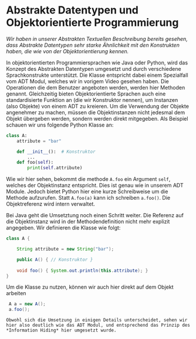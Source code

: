 # Abstrakte Datentypen und Objektorientierte Programmierung 

*Wir haben in unserer Abstrakten Textuellen Beschreibung bereits gesehen, dass 
Abstrakte Datentypen sehr starke Ähnlichkeit mit den Konstrukten haben, die wie von der
Objektorientierung kennen.*



In objektorientierten Programmiersprachen wie Java oder Python, wird das Konzept des Abstrakten Datentypen umgesetzt und durch 
verschiedene Sprachkonstrukte unterstützt. 
Die Klasse entspricht dabei einem Spezialfall vom ADT Modul, welches wir in vorigem Video gesehen haben. 
Die Operationen die dem Benutzer angeboten werden, werden hier Methoden genannt. Gleichzeitig bieten Objektorientierte Sprachen auch eine standardisierte 
Funktion an (die wir Konstruktor nennen), um Instanzen (also Objekte) von einem ADT zu kreieren. Um die Verwendung der Objekte angenehmer zu machen, müssen die 
Objektinstanzen nicht jedesmal dem Objekt übergeben werden, sondern werden direkt mitgegeben. 
Als Beispiel schauen wir uns folgende Python Klasse an:
```python
class A:
    attribute = "bar"

    def __init__():  # Konstruktor
        ...
    def foo(self): 
        print(self.attribute)        
```

Wie wir hier sehen, bekommt die methode ```A.foo``` ein Argument ```self```, welches der Objektinstanz entspricht. Dies ist genau 
wie in unserem ADT Module. Jedoch bietet Python hier eine kurze Schreibweise um die Methode aufzurufen. Statt ```A.foo(a)``` kann ich schreiben
```a.foo()```. Die Objektreferenz wird intern verwaltet. 

Bei Java geht die Umsetztung noch einen Schritt weiter. Die Referenz auf die Objektinstanz wird in der Methodendefinition nicht mehr explizit angegeben. 
Wir definieren die Klasse wie folgt: 
```java
class A {

    String attribute = new String("bar");

    public A() { // Konstruktor }
    
    void foo() { System.out.println(this.attribute); }
}
```
Um die Klasse zu nutzen, können wir auch hier direkt auf dem Objekt arbeiten
```java
 A a = new A(); 
 a.foo(); 
```
```
Obwohl sich die Umsetzung in einigen Details unterscheidet, sehen wir hier also deutlich wie das ADT Modul, und entsprechend das Prinzip des *Information Hiding* hier umgesetzt wurde. 